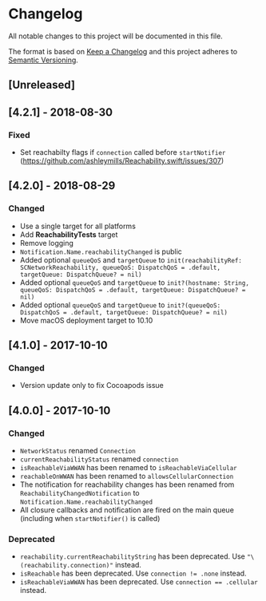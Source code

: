 
# Changelog
All notable changes to this project will be documented in this file.

The format is based on [Keep a Changelog](http://keepachangelog.com/en/1.0.0/)
and this project adheres to [Semantic Versioning](http://semver.org/spec/v2.0.0.html).

## [Unreleased]

## [4.2.1] - 2018-08-30
### Fixed 
- Set reachabilty flags if `connection` called before `startNotifier` (https://github.com/ashleymills/Reachability.swift/issues/307)

## [4.2.0] - 2018-08-29
### Changed
- Use a single target for all platforms
- Add **ReachabilityTests** target
- Remove logging
- `Notification.Name.reachabilityChanged` is public
- Added optional `queueQoS`  and `targetQueue` to `init(reachabilityRef: SCNetworkReachability, queueQoS: DispatchQoS = .default, targetQueue: DispatchQueue? = nil)`
- Added optional `queueQoS`  and `targetQueue` to `init?(hostname: String, queueQoS: DispatchQoS = .default, targetQueue: DispatchQueue? = nil)`
- Added optional `queueQoS`  and `targetQueue` to `init?(queueQoS: DispatchQoS = .default, targetQueue: DispatchQueue? = nil)`
- Move macOS deployment target to 10.10


## [4.1.0] - 2017-10-10
### Changed

- Version update only to fix Cocoapods issue

## [4.0.0] - 2017-10-10
### Changed
- `NetworkStatus` renamed `Connection`
- `currentReachabilityStatus` renamed `connection`
- `isReachableViaWWAN` has been renamed to `isReachableViaCellular`
- `reachableOnWWAN` has been renamed to `allowsCellularConnection`
- The notification for reachability changes has been renamed from `ReachabilityChangedNotification` to `Notification.Name.reachabilityChanged`
- All closure callbacks and notification are fired on the main queue (including when `startNotifier()` is called)

### Deprecated
- `reachability.currentReachabilityString` has been deprecated. Use `"\(reachability.connection)"` instead.
- `isReachable` has been deprecated. Use `connection != .none` instead.
- `isReachableViaWWAN` has been deprecated. Use `connection == .cellular` instead.
